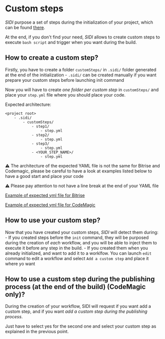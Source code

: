 # Custom steps

*SIDI* purpose a set of steps during the initialization of your project, which can be found [there](./purposedSteps.md).

At the end, if you don't find your need, *SIDI* allows to create custom steps to execute `bash script` and trigger when you want during the build.

## How to create a custom step?

Firstly, you have to create a folder `customSteps/` in `.sidi/` folder generated at the end of the initialization
    - `.sidi/` can be created manually if you want prepare your custom steps before launching init command

Now you will have to create *one folder per custom step* in `customSteps/` and place your `step.yml` file where you should place your code.

Expected architecture:
```
<project root>
    - .sidi/
        - customSteps/
            - step1/
                - step.yml
            - step2/
                - step.yml
            - step3/
                - step.yml
            - <YOUR_STEP_NAME>/
                - step.yml
```

⚠️ The architecture of the expected YAML file is not the same for Bitrise and Codemagic, please be careful to have a look at examples listed below to have a good start and place your code

⚠️ Please pay attention to not have a line break at the end of your YAML file

[Example of expected yml file for Bitrise](./../.sidi/customSteps/example_bitrise/step.yml)

[Example of expected yml file for CodeMagic](./../.sidi/customSteps/example_codemagic/step.yml)

## How to use your custom step?

Now that you have created your custom steps, *SIDI* will detect them during:
    -  If you created steps before the `init` command, they will be purposed during the creation of *each* workflow, and you will be able to inject them to execute it before any step in the build.
    -  If you created them when you already initialized, and want to add it to a worklfow. You can launch `edit` command to edit a workflow and select `Add a custom step` and place it where yo want

## How to use a custom step during the publishing process (at the end of the build) (CodeMagic only)?

During the creation of your workflow, SIDI will request if you want add a custom step, and if you want *add a custom step during the publishing process*.

Just have to select yes for the second one and select your custom step as explained in the previous point.
